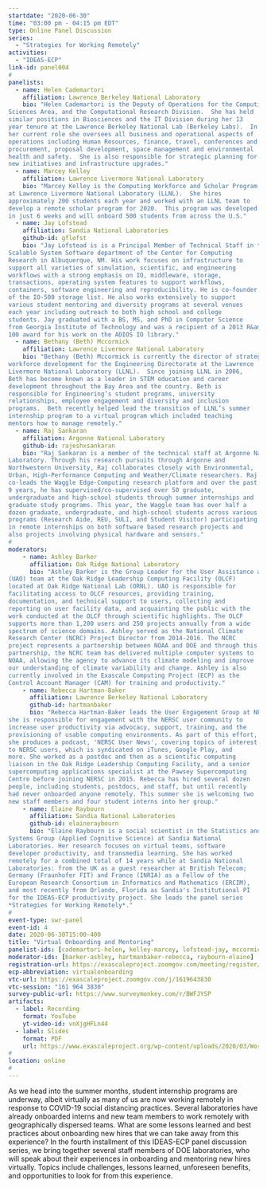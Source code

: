 ```yaml
---
startdate: "2020-06-30"
time: "03:00 pm - 04:15 pm EDT"
type: Online Panel Discussion
series:
  - "Strategies for Working Remotely"
activities:
  - "IDEAS-ECP"
link-id: panel004
#
panelists:
  - name: Helen Cademartori
    affiliation: Lawrence Berkeley National Laboratory
    bio: "Helen Cademartori is the Deputy of Operations for the Computing
Sciences Area, and the Computational Research Division.  She has held
similar positions in Biosciences and the IT Division during her 13
year tenure at the Lawrence Berkeley National Lab (Berkeley Labs).  In
her current role she oversees all business and operational aspects of
operations including Human Resources, finance, travel, conferences and
procurement, proposal development, space management and environmental
health and safety.  She is also responsible for strategic planning for
new initiatives and infrastructure upgrades."
  - name: Marcey Kelley
    affiliation: Lawrence Livermore National Laboratory
    bio: "Marcey Kelley is the Computing Workforce and Scholar Program Manager
at Lawrence Livermore National Laboratory (LLNL).  She hires
approximately 200 students each year and worked with an LLNL team to
develop a remote scholar program for 2020.  This program was developed
in just 6 weeks and will onboard 500 students from across the U.S."
  - name: Jay Lofstead
    affiliation: Sandia National Laboratories
    github-id: gflofst
    bio: "Jay Lofstead is is a Principal Member of Technical Staff in the
Scalable System Software department of the Center for Computing
Research in Albuquerque, NM. His work focuses on infrastructure to
support all varieties of simulation, scientific, and engineering
workflows with a strong emphasis on IO, middleware, storage,
transactions, operating system features to support workflows,
containers, software engineering and reproducibility. He is co-founder
of the IO-500 storage list. He also works extensively to support
various student mentoring and diversity programs at several venues
each year including outreach to both high school and college
students. Jay graduated with a BS, MS, and PhD in Computer Science
from Georgia Institute of Technology and was a recipient of a 2013 R&amp;D
100 award for his work on the ADIOS IO library."
  - name: Bethany (Beth) Mccormick
    affiliation: Lawrence Livermore National Laboratory
    bio: "Bethany (Beth) Mccormick is currently the director of strategic
workforce development for the Engineering Directorate at the Lawrence
Livermore National Laboratory (LLNL).  Since joining LLNL in 2006,
Beth has become known as a leader in STEM education and career
development throughout the Bay Area and the country. Beth is
responsible for Engineering’s student programs, university
relationships, employee engagement and diversity and inclusion
programs.  Beth recently helped lead the transition of LLNL’s summer
internship program to a virtual program which included teaching
mentors how to manage remotely."
  - name: Raj Sankaran
    affiliation: Argonne National Laboratory
    github-id: rajeshxsankaran
    bio: "Raj Sankaran is a member of the technical staff at Argonne National
Laboratory. Through his research pursuits through Argonne and
Northwestern University, Raj collaborates closely with Environmental,
Urban, High-Performance Computing and Weather/Climate researchers. Raj
co-leads the Waggle Edge-Computing research platform and over the past
9 years, he has supervised/co-supervised over 50 graduate,
undergraduate and high-school students through summer internships and
graduate study programs. This year, the Waggle team has over half a
dozen graduate, undergraduate, and high-school students across various
programs (Research Aide, REU, SULI, and Student Visitor) participating
in remote internships on both software based research projects and
also projects involving physical hardware and sensors."
#
moderators:
    - name: Ashley Barker
      affiliation: Oak Ridge National Laboratory
      bio: "Ashley Barker is the Group Leader for the User Assistance and Outreach
(UAO) team at the Oak Ridge Leadership Computing Facility (OLCF)
located at Oak Ridge National Lab (ORNL). UAO is responsible for
facilitating access to OLCF resources, providing training,
documentation, and technical support to users, collecting and
reporting on user facility data, and acquainting the public with the
work conducted at the OLCF through scientific highlights. The OLCF
supports more than 1,200 users and 250 projects annually from a wide
spectrum of science domains. Ashley served as the National Climate
Research Center (NCRC) Project Director from 2014-2016. The NCRC
project represents a partnership between NOAA and DOE and through this
partnership, the NCRC team has delivered multiple computer systems to
NOAA, allowing the agency to advance its climate modeling and improve
our understanding of climate variability and change. Ashley is also
currently involved in the Exascale Computing Project (ECP) as the
Control Account Manager (CAM) for training and productivity."
    - name: Rebecca Hartman-Baker
      affiliation: Lawrence Berkeley National Laboratory
      github-id: hartmanbaker
      bio: "Rebecca Hartman-Baker leads the User Engagement Group at NERSC, where
she is responsible for engagement with the NERSC user community to
increase user productivity via advocacy, support, training, and the
provisioning of usable computing environments. As part of this effort,
she produces a podcast, 'NERSC User News', covering topics of interest
to NERSC users, which is syndicated on iTunes, Google Play, and
more. She worked as a postdoc and then as a scientific computing
liaison in the Oak Ridge Leadership Computing Facility, and a senior
supercomputing applications specialist at the Pawsey Supercomputing
Centre before joining NERSC in 2015. Rebecca has hired several dozen
people, including students, postdocs, and staff, but until recently
had never onboarded anyone remotely. This summer she is welcoming two
new staff members and four student interns into her group."
    - name: Elaine Raybourn
      affiliation: Sandia National Laboratories
      github-id: elaineraybourn
      bio: "Elaine Raybourn is a social scientist in the Statistics and Human
Systems Group (Applied Cognitive Science) at Sandia National
Laboratories. Her research focuses on virtual teams, software
developer productivity, and transmedia learning. She has worked
remotely for a combined total of 14 years while at Sandia National
Laboratories: from the UK as a guest researcher at British Telecom;
Germany (Fraunhofer FIT) and France (INRIA) as a Fellow of the
European Research Consortium in Informatics and Mathematics (ERCIM),
and most recently from Orlando, Florida as Sandia's Institutional PI
for the IDEAS-ECP productivity project. She leads the panel series
*Strategies for Working Remotely*."
#
event-type: swr-panel
event-id: 4
date: 2020-06-30T15:00-400
title: "Virtual Onboarding and Mentoring"
panelist-ids: [cademartori-helen, kelley-marcey, lofstead-jay, mccormick-bethany, sankaran-raj]
moderator-ids: [barker-ashley, hartmanbaker-rebecca, raybourn-elaine]
registration-url: https://exascaleproject.zoomgov.com/meeting/register/vJIsfu-srTMpGidMcf8B85gYY37Rhdz-iGM
ecp-abbreviation: virtualonboarding
vtc-url: https://exascaleproject.zoomgov.com/j/1619643830
vtc-session: "161 964 3830"
survey-public-url: https://www.surveymonkey.com/r/BWFJYSP
artifacts:
  - label: Recording
    format: YouTube
    yt-video-id: vnXjgHFLn44
  - label: Slides
    format: PDF
    url: https://www.exascaleproject.org/wp-content/uploads/2020/03/WorkingRemotelyPanel-Virtual_Onboarding_FINAL2-Read-Only.pdf
#
location: online
#
---
```

As we head into the summer months, student internship programs are underway, albeit virtually as many of us are now working remotely in response to COVID-19 social distancing practices. Several laboratories have already onboarded interns and new team members to work remotely with geographically dispersed teams. What are some lessons learned and best practices about onboarding new hires that we can take away from this experience? In the fourth installment of this IDEAS-ECP panel discussion series, we bring together several staff members of DOE laboratories, who will speak about their experiences in onboarding and mentoring new hires virtually. Topics include challenges, lessons learned, unforeseen benefits, and opportunities to look for from this experience.

